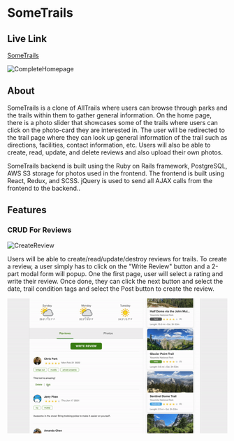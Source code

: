 # SomeTrails

## Live Link

[SomeTrails](https://some-trails.herokuapp.com/#/ "SomeTrails Home Page")

![CompleteHomepage](https://i.imgur.com/2SmAxI2.png)


## About

SomeTrails is a clone of AllTrails where users can browse through parks and the trails within them to gather general information. On the home page, there is a photo slider that showcases some of the trails where users can click on the photo-card they are interested in. The user will be redirected to the trail page where they can look up general information of the trail such as directions, facilities, contact information, etc. Users will also be able to create, read, update, and delete reviews and also upload their own photos.

SomeTrails backend is built using the Ruby on Rails framework, PostgreSQL, AWS S3 storage for photos used in the frontend. The frontend is built using React, Redux, and SCSS. jQuery is used to send all AJAX calls from the frontend to the backend..

## Features
### CRUD For Reviews

![CreateReview](app/assets/images/create_review.gif)

Users will be able to create/read/update/destroy reviews for trails. To create a review, a user simply has to click on the "Write Review" button and a 2-part modal form will popup. One the first page, user will select a rating and write their review. Once done, they can click the next button and select the date, trail condition tags and select the Post button to create the review.

 ![UpdateDestroyReview](app/assets/images//update_destroy_review1.gif)